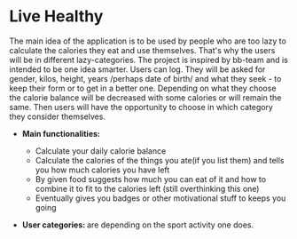 Live Healthy
============
The main idea of the application is to be used by people who are too lazy to calculate the calories they eat and use themselves.
That's why the users will be in different lazy-categories. The project is inspired by bb-team and is intended to be one idea smarter.
Users can log. They will be asked for gender, kilos, height, years /perhaps date of birth/ and what they seek - to keep their form or
to get in a better one. Depending on what they choose the calorie balance will be decreased with some calories or will remain the same.
Then users will have the opportunity to choose in which category they consider themselves.

* <b> Main functionalities: </b>

  * Calculate your daily calorie balance 
  * Calculate the calories of the things you ate(if you list them) and tells you how much calories you have left
  * By given food suggests how much you can eat of it and how to combine it to fit to the calories left (still overthinking this one)
  * Eventually gives you badges or other motivational stuff to keeps you going

* <b> User categories: </b> are depending on the sport activity one does.


